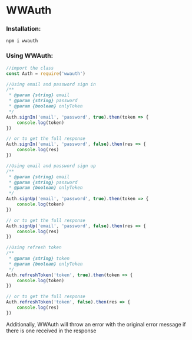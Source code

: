 # WWAuth

### Installation:
`npm i wwauth`

### Using WWAuth:
```javascript
//import the class
const Auth = require('wwauth')

//Using email and password sign in
/**
 * @param {string} email
 * @param {string} password
 * @param {boolean} onlyToken
 */
Auth.signIn('email', 'password', true).then(token => {
    console.log(token)
})

// or to get the full response
Auth.signIn('email', 'password', false).then(res => {
    console.log(res)
})

//Using email and password sign up
/**
 * @param {string} email
 * @param {string} password
 * @param {boolean} onlyToken
 */
Auth.signUp('email', 'password', true).then(token => {
    console.log(token)  
})

// or to get the full response
Auth.signUp('email', 'password', false).then(res => {
    console.log(res)  
})

//Using refresh token
/**
 * @param {string} token
 * @param {boolean} onlyToken
 */
Auth.refreshToken('token', true).then(token => {
    console.log(token)  
})

// or to get the full response
Auth.refreshToken('token', false).then(res => {
    console.log(res)  
})
```

Additionally, WWAuth will throw an error with the original error message if there is one received in the response
